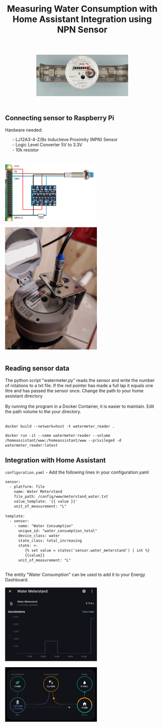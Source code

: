 <br>
  <h1 align="center">Measuring Water Consumption with Home Assistant Integration using NPN Sensor</h1>
  <br>
 <h2 align="center">
<img src="https://github.com/NielsU97/Measuring-Watermeter/blob/main/www/Images/watermeter_example.jpg" width="300">
  </br>
</br>  
<h2>	                                                                                                                                     
<h2> Connecting sensor to Raspberry Pi </h2> 
Hardware needed:
<ol>
  - LJ12A3-4-Z/Bx Inductieve Proximity (NPN) Sensor <br>
  - Logic Level Converter 5V to 3.3V <br>
  - 10k resistor <br>
</ol>
</br>
<img src=https://github.com/NielsU97/Measuring-Watermeter/blob/main/www/Images/connecting_sensor.png width="300"> 
</br>
</br>
<img src=https://github.com/NielsU97/Measuring-Watermeter/blob/main/www/Images/sensor_setup.jpg width="300"> 
</br>
<br>

<h2> Reading sensor data</h2> 
The python script "watermeter.py" reads the sensor and write the number of rotations to a txt file. If the red pointer has made a full lap it equals one litre and has passed the sensor once. Change the path to your home assistant directory
<br>
<br>
By running the program in a Docker Container, it is easier to maintain. Edit the path volume to the your directory.
<br>
<br>

```
docker build --network=host -t watermeter_reader .
```
```
docker run -it --name watermeter-reader --volume /homeassistant/www:/homeassistant/www --privileged -d  watermeter_reader:latest
```

<h2> Integration with Home Assistant</h2> 

`configuration.yaml` - Add the following lines in your configuration.yaml
<br>

```
sensor:    
  - platform: file
    name: Water Meterstand
    file_path: /config/www/meterstand_water.txt
    value_template: '{{ value }}'
    unit_of_measurement: "L"

template:
  - sensor:
    - name: "Water Consumption"
      unique_id: "water_consumption_total"
      device_class: water
      state_class: total_increasing
      state: >-
         {% set value = states('sensor.water_meterstand') | int %}
         {{value}}
      unit_of_measurement: "L"
```
<br>
The entity "Water Consumption" can be used to add it to your Energy Dashboard.
<br>
<br>
<img src=https://github.com/NielsU97/Measuring-Watermeter/blob/main/www/Images/hass_water_meterstand.png width="300"> 
<br>
<br>
<img src=https://github.com/NielsU97/Measuring-Watermeter/blob/main/www/Images/hass_energy_dashboard.png width="300"> 
